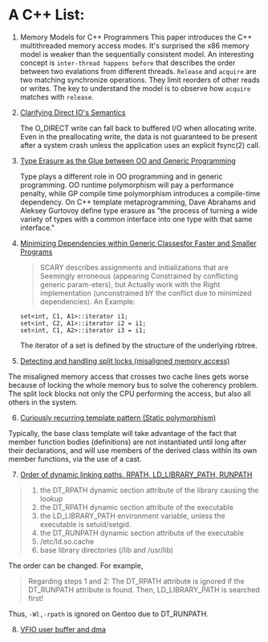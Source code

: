 # A C++ List:

1. Memory Models for C++ Programmers
   This paper introduces the C++ multithreaded memory access modes.
   It's surprised the x86 memory model is weaker than the sequentially consistent model.
   An interesting concept is `inter-thread happens before` that describes the order
   between two evalations from different threads.
   `Release` and `acquire` are two matching synchronize operations.
   They limit reorders of other reads or writes.
   The key to understand the model is to observe how `acquire` matches with `release`.
    
2. [Clarifying Direct IO's Semantics](https://ext4.wiki.kernel.org/index.php/Clarifying_Direct_IO%27s_Semantics)
   
   The O_DIRECT write can fall back to buffered I/O when allocating write.
   Even in the preallocating write, the data is not guaranteed to be present after a system crash unless the application uses an explicit fsync(2) call.

3. [Type Erasure as the Glue between OO and Generic Programming](https://www.artima.com/cppsource/type_erasure.html)

   Type plays a different role in OO programming and in generic programming.
   OO runtime polymorphism will pay a performance penalty, while GP compile time polymorphism introduces a compile-time dependency.
   On C++ template metaprogramming, Dave Abrahams and Aleksey Gurtovoy define type erasure as "the process of turning a wide variety of types with a common interface into one type with that same interface."


4. [Minimizing Dependencies within Generic Classesfor Faster and Smaller Programs](http://www.stroustrup.com/SCARY.pdf)

   > SCARY describes assignments and initializations that are Seemingly erroneous (appearing Constrained by conflicting generic param-eters), but Actually work with the Right implementation (unconstrained bY the conflict due to minimized dependencies). An Example:
   
   ```
   set<int, C1, A1>::iterator i1;
   set<int, C2, A1>::iterator i2 = i1;
   set<int, C1, A2>::iterator i3 = i1;
   ```
   The iterator of a set is defined by the structure of the underlying rbtree. 

5. [Detecting and handling split locks (misaligned memory access)](https://lwn.net/Articles/790464/)

The misaligned memory access that crosses two cache lines gets worse 
because of locking the whole memory bus to solve the coherency problem.
The split lock blocks not only the CPU performing the access, but also all others in the system.

6. [Curiously recurring template pattern (Static polymorphism)](https://en.wikipedia.org/wiki/Curiously_recurring_template_pattern)

Typically, the base class template will take advantage of the fact that member function bodies (definitions) are not instantiated until long after their declarations, and will use members of the derived class within its own member functions, via the use of a cast.

7. [Order of dynamic linking paths, RPATH, LD_LIBRARY_PATH, RUNPATH](https://wiki.debian.org/RpathIssue) 

> 1. the DT_RPATH dynamic section attribute of the library causing the lookup
> 2. the DT_RPATH dynamic section attribute of the executable
> 3. the LD_LIBRARY_PATH environment variable, unless the executable is setuid/setgid.
> 4. the DT_RUNPATH dynamic section attribute of the executable
> 5. /etc/ld.so.cache
> 6. base library directories (/lib and /usr/lib) 

The order can be changed. For example,
> Regarding steps 1 and 2: The DT_RPATH attribute is ignored if the DT_RUNPATH attribute is found. Then, LD_LIBRARY_PATH is searched first! 

Thus, `-Wl,-rpath` is ignored on Gentoo due to DT_RUNPATH.

8. [VFIO user buffer and dma](https://listman.redhat.com/archives/vfio-users/2018-December/msg00000.html)

